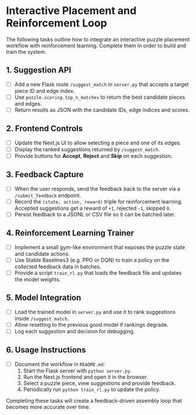 # Interactive Placement and Reinforcement Loop

The following tasks outline how to integrate an interactive puzzle placement workflow with reinforcement learning. Complete them in order to build and train the system.

## 1. Suggestion API
- [ ] Add a new Flask route `/suggest_match` in `server.py` that accepts a target piece ID and edge index.
- [ ] Use `puzzle.scoring.top_n_matches` to return the best candidate pieces and edges.
- [ ] Return results as JSON with the candidate IDs, edge indices and scores.

## 2. Frontend Controls
- [ ] Update the Next.js UI to allow selecting a piece and one of its edges.
- [ ] Display the ranked suggestions returned by `/suggest_match`.
- [ ] Provide buttons for **Accept**, **Reject** and **Skip** on each suggestion.

## 3. Feedback Capture
- [ ] When the user responds, send the feedback back to the server via a `/submit_feedback` endpoint.
- [ ] Record the `(state, action, reward)` triple for reinforcement learning. Accepted suggestions get a reward of `+1`, rejected `-1`, skipped `0`.
- [ ] Persist feedback to a JSONL or CSV file so it can be batched later.

## 4. Reinforcement Learning Trainer
- [ ] Implement a small gym-like environment that exposes the puzzle state and candidate actions.
- [ ] Use Stable Baselines3 (e.g. PPO or DQN) to train a policy on the collected feedback data in batches.
- [ ] Provide a script `train_rl.py` that loads the feedback file and updates the model weights.

## 5. Model Integration
- [ ] Load the trained model in `server.py` and use it to rank suggestions inside `/suggest_match`.
- [ ] Allow resetting to the previous good model if rankings degrade.
- [ ] Log each suggestion and decision for debugging.

## 6. Usage Instructions
- [ ] Document the workflow in `README.md`:
  1. Start the Flask server with `python server.py`.
  2. Run the Next.js frontend and open it in the browser.
  3. Select a puzzle piece, view suggestions and provide feedback.
  4. Periodically run `python train_rl.py` to update the policy.

Completing these tasks will create a feedback-driven assembly loop that becomes more accurate over time.
